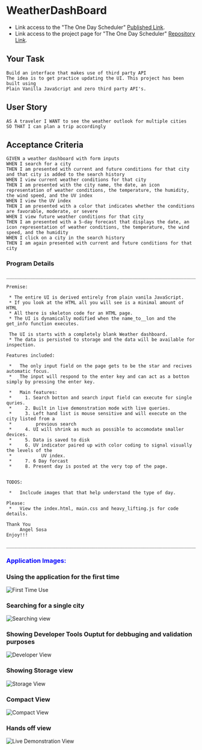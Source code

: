 # WeatherDashBoard


* Link access to the "The One Day Scheduler" [Published Link](https://xtended99.github.io/WeatherDashBoard/).
* Link access to the project page for "The One Day Scheduler" [Repository Link](https://github.com/Xtended99/WeatherDashBoard).


## Your Task

```
Build an interface that makes use of third party API  
The idea is to get practice updating the UI. This project has been built using  
Plain Vanilla JavaScript and zero third party API's.  

```

## User Story

```
AS A traveler I WANT to see the weather outlook for multiple cities  
SO THAT I can plan a trip accordingly  
```

## Acceptance Criteria

```
GIVEN a weather dashboard with form inputs
WHEN I search for a city
THEN I am presented with current and future conditions for that city and that city is added to the search history
WHEN I view current weather conditions for that city
THEN I am presented with the city name, the date, an icon representation of weather conditions, the temperature, the humidity, the wind speed, and the UV index
WHEN I view the UV index
THEN I am presented with a color that indicates whether the conditions are favorable, moderate, or severe
WHEN I view future weather conditions for that city
THEN I am presented with a 5-day forecast that displays the date, an icon representation of weather conditions, the temperature, the wind speed, and the humidity
WHEN I click on a city in the search history
THEN I am again presented with current and future conditions for that city
```

### Program Details

```
_______________________________________________________________________

Premise:

 * The entire UI is derived entirely from plain vanila JavaScript.  
 * If you look at the HTML all you will see is a minimal amount of HTML  
 * All there is skeleton code for an HTML page.  
 * The UI is dynamically modified when the name_to__lon and the get_info function executes.  

 The UI is starts with a completely blank Weather dashboard.  
 * The data is persisted to storage and the data will be available for inspection.
 
Features included:

 *   The only input field on the page gets to be the star and recives automatic focus. 
 *   The input will respond to the enter key and can act as a botton simply by pressing the enter key.  

 *   Main features:  
 *     1. Search botton and search input field can execute for single quries.  
 *     2. Built in live demonstration mode with live queries.  
 *     3. Left hand list is mouse sensitive and will execute on the city listed from a 
 *         previous search
 *     4. UI will shrink as much as possible to accomodate smaller devices.  
 *     5. Data is saved to disk  
 *     6. UV indicator paired up with color coding to signal visually the levels of the
 *           UV index.  
 *     7. 6 Day forcast 
 *     8. Present day is posted at the very top of the page.

 
TODOS:

 *   Inclcude images that that help understand the type of day. 
 
Please:
 *   View the index.html, main.css and heavy_lifting.js for code details.

Thank You
     Angel Sosa
Enjoy!!!
 _______________________________________________________________________
```

### <span style="color:blue">**Application Images:**</span>
  
  
### **Using the application for the first time**   
   ![First Time Use](./assets/images/programstartup.png)   
  
  
  
### **Searching for a single city**  
  ![Searching view](./assets/images/singlesiteseartch.png)   
  
  
  
### **Showing Developer Tools Ouptut for debbuging and validation purposes**   
  ![Developer View](./assets/images/consolelogging.png)   
  
  
  
### **Showing Storage view**   
  ![Storage View](./assets/images/Storageview.png)   
  
  
### **Compact View**   
  ![Compact View](./assets/images/compressedview.png)   
 

### **Hands off view**   
  ![Live Demonstration View](./assets/images/demonstrationview.png)   



































































